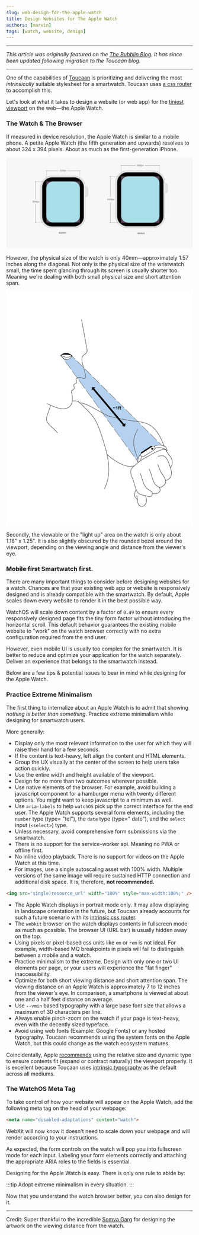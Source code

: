 ```yaml
---
slug: web-design-for-the-apple-watch
title: Design Websites for The Apple Watch
authors: [marvin]
tags: [watch, website, design]
---
```



---

_This article was originally featured on the [The Bubblin Blog](https://bubblin.io/scrolls/blog). It has since been updated following migration to the Toucaan blog._

---

One of the capabilities of [Toucaan](https://toucaan.com) is prioritizing and delivering the most _intrinsically_ suitable stylesheet for a smartwatch. Toucaan uses [a css router](./blog/a-css-router) to accomplish this.

Let's look at what it takes to design a website (or web app) for the [tiniest viewport](./blog/the-new-landscape-of-the-web) on the web—the Apple Watch.


<!--truncate-->

### The Watch & The Browser

If measured in device resolution, the Apple Watch is similar to a mobile phone. A petite Apple Watch (the fifth generation and upwards) resolves to about 324 x 394 pixels. About as much as the first-generation iPhone.

![Viewport dimensions of Apple Watch 5](https://raw.githubusercontent.com/marvindanig/assets/master/viewport-dimensions-apple-watch.jpg)
 

However, the physical size of the watch is only 40mm—approximately 1.57 inches along the diagonal. Not only is the physical size of the wristwatch small, the time spent glancing through its screen is usually shorter too. Meaning we're dealing with both small physical size and short attention span. 

![Viewing distance of an Apple Watch.](https://raw.githubusercontent.com/marvindanig/assets/master/apple-watch-viewing-distance.jpg)

Secondly, the viewable or the "light up" area on the watch is only about 1.18" x 1.25". It is also slightly obscured by the rounded bezel around the viewport, depending on the viewing angle and distance from the viewer's eye.




### ~~Mobile first~~ Smartwatch first.

There are many important things to consider before designing websites for a watch. Chances are that your existing web app or website is responsively designed and is already compatible with the smartwatch. By default, Apple scales down every website to render it in the best possible way.

WatchOS will scale down content by a factor of `0.49` to ensure every responsively designed page fits the tiny form factor without introducing the horizontal scroll. This default behavior guarantees the existing mobile website to "work" on the watch browser correctly with no extra configuration required from the end user. 

However, even mobile UI is usually too complex for the smartwatch. It is better to reduce and optimize your application for the watch separately. Deliver an experience that belongs to the smartwatch instead.

Below are a few tips & potential issues to bear in mind while designing for the Apple Watch.

### Practice Extreme Minimalism

The first thing to internalize about an Apple Watch is to admit that showing _nothing is better than something_. Practice extreme minimalism while designing for smartwatch users. 

More generally:

- Display only the most relevant information to the user for which they will raise their hand for a few seconds.
- If the content is text-heavy, left align the content and HTML elements.
- Group the UX visually at the center of the screen to help users take action quickly. 
- Use the entire width and height available of the viewport.
- Design for no more than two outcomes wherever possible.
- Use native elements of the browser. For example, avoid building a javascript component for a hamburger menu with twenty different options. You might want to keep javascript to a minimum as well. 
- Use `aria-labels` to help `watchOS` pick up the correct interface for the end user. The Apple Watch supports several form elements, including the `number` type (type= "tel"), the `date` type (type=" date"), and the `select` input (`<select>`) type. 
- Unless necessary, avoid comprehensive form submissions via the smartwatch.
- There is no support for the service-worker api. Meaning no PWA or offline first.
- No inline video playback. There is no support for videos on the Apple Watch at this time.
- For images, use a single autoscaling asset with 100% width. Multiple versions of the same image will require sustained HTTP connection and additional disk space. It is, therefore, **not recommended.** 

```html
<img src="single)resource_url" width="100%" style="max-width:100%;" />
```
- The Apple Watch displays in portrait mode only. It may allow displaying in landscape orientation in the future, but Toucaan already accounts for such a future scenario with its [intrinsic css router](./a-css-router).
- The `webkit` browser on the watch displays contents in fullscreen mode as much as possible. The browser UI (URL bar) is usually hidden away on the top. 
- Using pixels or pixel-based css units like `em` or `rem` is not ideal. For example, width-based MQ breakpoints in pixels will fail to distinguish between a mobile and a watch. 
- Practice minimalism to the extreme. Design with only one or two UI elements per page, or your users will experience the "fat finger" inaccessibility.
- Optimize for both short viewing distance and short attention span. The viewing distance on an Apple Watch is approximately 7 to 12 inches from the viewer's eye. In comparison, a smartphone is viewed at about one and a half feet distance on average.
- Use `--vmin` based typography with a large base font size that allows a maximum of 30 characters per line. 
- Always enable pinch-zoom on the watch if your page is text-heavy, even with the decently sized typeface.
- Avoid using web fonts (Example: Google Fonts) or any hosted typography. Toucaan recommends using the system fonts on the Apple Watch, but this could change as the watch ecosystem matures.


Coincidentally, Apple [recommends](https://developer.apple.com/design/human-interface-guidelines/watchos/visual-design/display-sizes/) using the relative size and dynamic type to ensure contents fit (expand or contract naturally) the viewport properly. It is excellent because Toucaan uses [intrinsic typography](./intrinsic-typography) as the default across all mediums.


### The WatchOS Meta Tag

To take control of how your website will appear on the Apple Watch, add the following meta tag on the head of your webpage:

```html
<meta name="disabled-adaptations" content="watch">
```

WebKit will now know it doesn't need to scale down your webpage and will render according to your instructions.

As expected, the form controls on the watch will pop you into fullscreen mode for each input. Labeling your form elements correctly and attaching the appropriate ARIA roles to the fields is essential.

Designing for the Apple Watch is easy. There is only one rule to abide by: 

:::tip
Adopt extreme minimalism in every situation.
:::

Now that you understand the watch browser better, you can also design for it.


---

Credit: Super thankful to the incredible [Somya Garg](https://bubblin.io/somyagarg-somya-garg) for designing the artwork on the viewing distance from the watch.